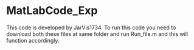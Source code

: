 # MatLabCode_Exp
This code is developed by JarVis1734. To run this code you need to download both these files at same folder and run Run_file.m and this will function accordingly.
